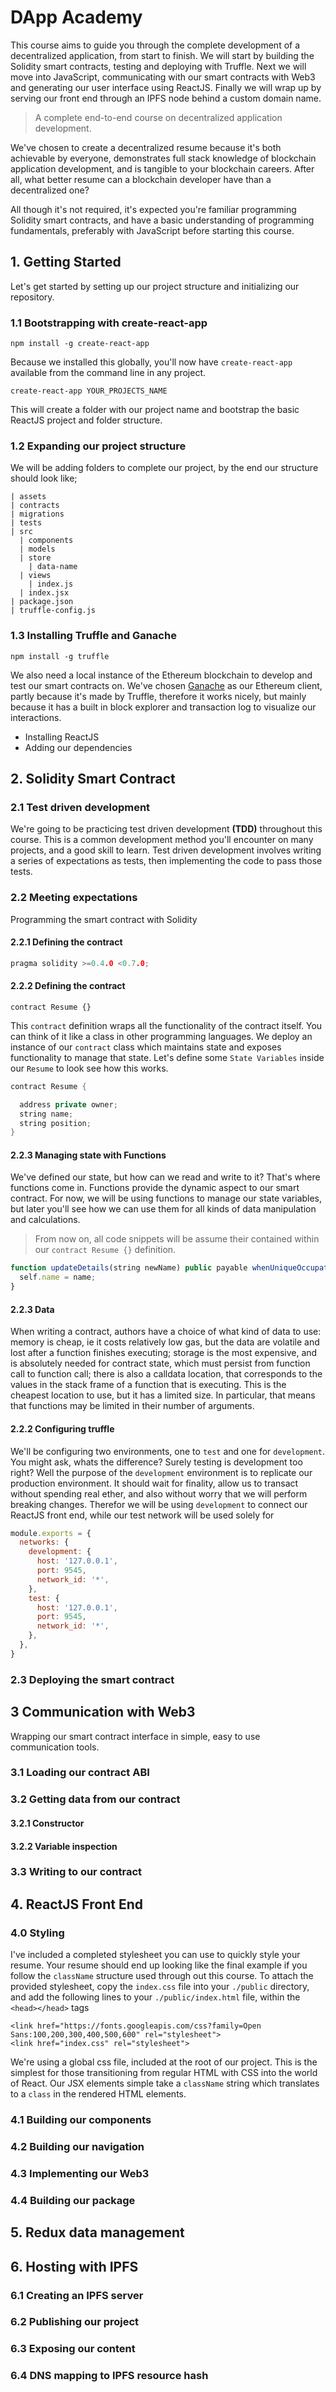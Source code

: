 # DApp Academy

This course aims to guide you through the complete development of a decentralized application, from start to finish. We will start by building the Solidity smart contracts, testing and deploying with Truffle. Next we will move into JavaScript, communicating with our smart contracts with Web3 and generating our user interface using ReactJS. Finally we will wrap up by serving our front end through an IPFS node behind a custom domain name.

> A complete end-to-end course on decentralized application development.

We've chosen to create a decentralized resume because it's both achievable by everyone, demonstrates full stack knowledge of blockchain application development, and is tangible to your blockchain careers. After all, what better resume can a blockchain developer have than a decentralized one?

All though it's not required, it's expected you're familiar programming Solidity smart contracts, and have a basic understanding of programming fundamentals, preferably with JavaScript before starting this course.

## 1. Getting Started

Let's get started by setting up our project structure and initializing our repository.

### 1.1 Bootstrapping with create-react-app

```
npm install -g create-react-app
```

Because we installed this globally, you'll now have `create-react-app` available from the command line in any project.

```
create-react-app YOUR_PROJECTS_NAME
```

This will create a folder with our project name and bootstrap the basic ReactJS project and folder structure.

### 1.2 Expanding our project structure

We will be adding folders to complete our project, by the end our structure should look like;

```
| assets
| contracts
| migrations
| tests
| src
  | components
  | models
  | store
    | data-name
  | views
    | index.js
  | index.jsx
| package.json
| truffle-config.js
```

### 1.3 Installing Truffle and Ganache

```
npm install -g truffle
```

We also need a local instance of the Ethereum blockchain to develop and test our smart contracts on. We've chosen [Ganache](https://www.trufflesuite.com/ganache) as our Ethereum client, partly because it's made by Truffle, therefore it works nicely, but mainly because it has a built in block explorer and transaction log to visualize our interactions.

- Installing ReactJS
- Adding our dependencies

## 2. Solidity Smart Contract

### 2.1 Test driven development

We're going to be practicing test driven development **(TDD)** throughout this course. This is a common development method you'll encounter on many projects, and a good skill to learn. Test driven development involves writing a series of expectations as tests, then implementing the code to pass those tests.

### 2.2 Meeting expectations

Programming the smart contract with Solidity

#### 2.2.1 Defining the contract

```cpp
pragma solidity >=0.4.0 <0.7.0;
```

#### 2.2.2 Defining the contract

```
contract Resume {}
```

This `contract` definition wraps all the functionality of the contract itself. You can think of it like a class in other programming languages. We deploy an instance of our `contract` class which maintains state and exposes functionality to manage that state. Let's define some `State Variables` inside our `Resume` to look see how this works.

```cpp
contract Resume {

  address private owner;
  string name;
  string position;
}
```

#### 2.2.3 Managing state with Functions

We've defined our state, but how can we read and write to it? That's where functions come in. Functions provide the dynamic aspect to our smart contract. For now, we will be using functions to manage our state variables, but later you'll see how we can use them for all kinds of data manipulation and calculations.

> From now on, all code snippets will be assume their contained within our `contract Resume {}` definition.

```javascript
function updateDetails(string newName) public payable whenUniqueOccupation() {
  self.name = name;
}
```

#### 2.2.3 Data

When writing a contract, authors have a choice of what kind of data to use: memory is cheap, ie it costs relatively low gas, but the data are volatile and lost after a function finishes executing; storage is the most expensive, and is absolutely needed for contract state, which must persist from function call to function call; there is also a calldata location, that corresponds to the values in the stack frame of a function that is executing. This is the cheapest location to use, but it has a limited size. In particular, that means that functions may be limited in their number of arguments.

#### 2.2.2 Configuring truffle

We'll be configuring two environments, one to `test` and one for `development`. You might ask, whats the difference? Surely testing is development too right? Well the purpose of the `development` environment is to replicate our production environment. It should wait for finality, allow us to transact without spending real ether, and also without worry that we will perform breaking changes. Therefor we will be using `development` to connect our ReactJS front end, while our test network will be used solely for

```javascript
module.exports = {
  networks: {
    development: {
      host: '127.0.0.1',
      port: 9545,
      network_id: '*',
    },
    test: {
      host: '127.0.0.1',
      port: 9545,
      network_id: '*',
    },
  },
}
```

### 2.3 Deploying the smart contract

## 3 Communication with Web3

Wrapping our smart contract interface in simple, easy to use communication tools.

### 3.1 Loading our contract ABI

### 3.2 Getting data from our contract

#### 3.2.1 Constructor

#### 3.2.2 Variable inspection

### 3.3 Writing to our contract

## 4. ReactJS Front End

### 4.0 Styling

I've included a completed stylesheet you can use to quickly style your resume. Your resume should end up looking like the final example if you follow the `className` structure used through out this course. To attach the provided stylesheet, copy the `index.css` file into your `./public` directory, and add the following lines to your `./public/index.html` file, within the `<head></head>` tags

```
<link href="https://fonts.googleapis.com/css?family=Open Sans:100,200,300,400,500,600" rel="stylesheet">
<link href="index.css" rel="stylesheet">
```

We're using a global css file, included at the root of our project. This is the simplest for those transitioning from regular HTML with CSS into the world of React. Our JSX elements simple take a `className` string which translates to a `class` in the rendered HTML elements.

### 4.1 Building our components

### 4.2 Building our navigation

### 4.3 Implementing our Web3

### 4.4 Building our package

## 5. Redux data management

## 6. Hosting with IPFS

### 6.1 Creating an IPFS server

### 6.2 Publishing our project

### 6.3 Exposing our content

### 6.4 DNS mapping to IPFS resource hash